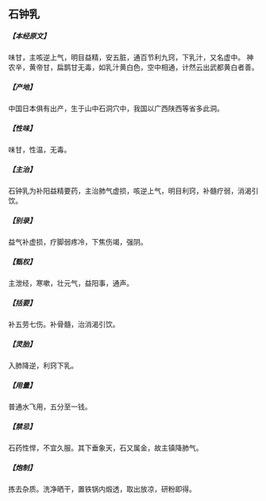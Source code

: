 ## 石钟乳

##### 【本经原文】
味甘，主咳逆上气，明目益精，安五脏，通百节利九窍，下乳汁，又名虚中。
神农辛，黄帝甘，扁鹊甘无毒，如乳汁黄白色，空中相通，计然云出武都黄白者善。
##### 【产地】
中国日本俱有出产，生于山中石洞穴中，我国以广西陕西等省多此洞。
##### 【性味】
味甘，性温，无毒。
##### 【主治】
石钟乳为补阳益精要药，主治肺气虚损，咳逆上气，明目利窍，补髓疗弱，消渴引
饮。
##### 【别录】
益气补虚损，疗脚弱疼冷，下焦伤竭，强阴。
##### 【甄权】
主泄经，寒嗽，壮元气，益阳事，通声。
##### 【括要】
补五劳七伤。补骨髓，治消渴引饮。
##### 【灵胎】
入肺降逆，利窍下乳。
##### 【用量】
普通水飞用，五分至一钱。
##### 【禁忌】
石药性悍，不宜久服。其下垂象天，石又属金，故主镇降肺气。
##### 【炮制】
拣去杂质。洗净晒干，置铁锅内煅透，取出放凉，研粉即得。